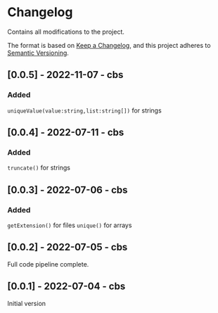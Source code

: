 # Changelog

Contains all modifications to the project.

The format is based on [Keep a Changelog](https://keepachangelog.com/en/1.0.0/),
and this project adheres to [Semantic Versioning](https://semver.org/spec/v2.0.0.html).

## [0.0.5] - 2022-11-07 - cbs

### Added

`uniqueValue(value:string,list:string[])` for strings

## [0.0.4] - 2022-07-11 - cbs

### Added

`truncate()` for strings

## [0.0.3] - 2022-07-06 - cbs

### Added

`getExtension()` for files
`unique()` for arrays

## [0.0.2] - 2022-07-05 - cbs

Full code pipeline complete.

## [0.0.1] - 2022-07-04 - cbs

Initial version
